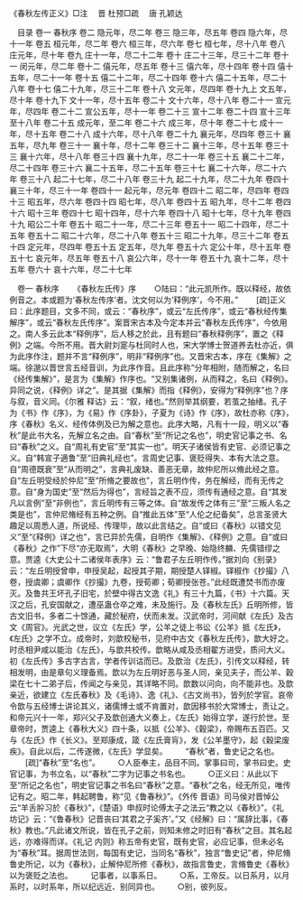 <!-- { "loadSidebar": true } -->
《春秋左传正义》□注　 晋 杜预□疏　 唐 孔颖达

　目录 
卷一 春秋序
卷二 隐元年，尽二年
卷三 隐三年，尽五年
卷四 隐六年，尽十一年
卷五 桓元年，尽二年
卷六 桓三年，尽六年
卷七 桓七年，尽十八年
卷八 庄元年，尽十年
卷九 庄十一年，尽二十二年
卷十 庄二十三年，尽三十二年
卷十一 闵元年，尽二年
卷十二 僖元年，尽五年
卷十三 僖六年，尽十四年
卷十四 僖十五年，尽二十一年
卷十五 僖二十二年，尽二十四年
卷十六 僖二十五年，尽二十八年
卷十七 僖二十九年，尽三十二年
卷十八 文元年，尽四年
卷十九上 文五年，尽十年
卷十九下 文十一年，尽十五年
卷二十 文十六年，尽十八年
卷二十一 宣元年，尽四年
卷二十二 宣公五年，尽十一年
卷二十三 宣十二年
卷二十四 宣十三年至十八年
卷二十五 成元年，至二年
卷二十六 成三年，尽十年
卷二十七 成十一年，尽十五年
卷二十八 成十六年，尽十八年
卷二十九 襄元年，尽四年
卷三十 襄五年，尽九年
卷三十一 襄十年，尽十二年
卷三十二 襄十三年，尽十五年
卷三十三 襄十六年，尽十八年
卷三十四 襄十九年，尽二十一年
卷三十五 襄二十二年，尽二十四年
卷三十六 襄二十五年，尽二十五年
卷三十七 襄二十六年，尽二十六年
卷三十八 起二十七年，尽二十八年
卷三十九 起二十九年，尽二十九年
卷四十 襄三十年，尽三十一年
卷四十一 起元年，尽元年
卷四十二 昭二年，尽四年
卷四十三 昭五年，尽六年
卷四十四 昭七年，尽八年
卷四十五 昭九年，尽十二年
卷四十六 昭十三年
卷四十七 昭十四年，尽十六年
卷四十八 昭十七年，尽十九年
卷四十九 昭公二十年
卷五十 昭二十一年，尽二十三年
卷五十一 昭二十四年，尽二十五年
卷五十二 昭二十六年，尽二十八年
卷五十三 昭二十九年，尽三十二年
卷五十四 定元年，尽四年
卷五十五 定五年，尽九年
卷五十六 定公十年，尽十五年
卷五十七 哀元年，尽五年
卷五十八 哀公六年，尽十一年
卷五十九 哀十二年，尽十五年
卷六十 哀十六年，尽二十七年 

　卷一 春秋序 
　　《春秋左氏传》序
　　○陆曰：“此元凯所作。既以释经，故依例音之。本或题为‘春秋左传序’者。沈文何以为‘释例序’，今不用。” 
　　[疏]正义曰：此序题目，文多不同，或云：“春秋序”，或云“左氏传序”，或云“春秋经传集解序”，或云“春秋左氏传序”。案晋宋古本及今定本并云“春秋左氏传序”，今依用之。南人多云此本“释例序”，后人移之於此，且有题曰“春秋释例序”，置之《释例》之端。今所不用。晋大尉刘寔与杜同时人也，宋大学博士贺道养去杜亦近，俱为此序作注，题并不言“释例序”，明非“释例序”也。又晋宋古本，序在《集解》之端。徐邈以晋世言五经音训，为此序作音。且此序称“分年相附，随而解之，名曰《经传集解》”，是言为《集解》作序也。“又别集诸例，从而释之，名曰《释例》。异同之说，《释例》详之”。是其据《集解》而指《释例》，安得为“释例序”也？序与叙，音义同。《尔雅 释诂》云：“叙，绪也。”然则举其纲要，若茧之抽绪。孔子为《书》作《序》，为《易》作《序卦》，子夏为《诗》作《序》，故杜亦称《序》，序《春秋》名义、经传体例及已为解之意也。此序大略，凡有十一段，明义以“春秋”是此书大名，先解立名之由。自“春秋”至“所记之名也”，明史官记事之书、名曰“春秋”之义。自“周礼有史官”至“其实一也”。明天子诸侯皆有史官、必须记事之义。自“韩宣子適鲁”至“旧典礼经也”。言周史记事、褒贬得失、本有大法之意。自“周德既衰”至“从而明之”，言典礼废缺、善恶无章，故仲尼所以脩此经之意。自“左丘明受经於仲尼”至“所脩之要故也”，言丘明作传，务在解经，而有无传之意。自“身为国史”至“然后为得也”，言经旨之表不应，须传有通经之意。自“其发凡以言例”至“非例也”，言丘明传有三等之体。自“故发传之体有三”至“三叛人名之类是也”，言仲尼脩经有五种之例。自“推此五体”至“人伦之纪备矣”，总言圣贤大趣足以周悉人道，所说经、传理毕，故以此言结之。自“或曰《春秋》以错文见义”至“《释例》详之也”，言已异於先儒，自明作《集解》、《释例》之意。自“或曰《春秋》之作”下尽“亦无取焉”，大明《春秋》之早晚、始隐终麟、先儒错缪之意。贾逵《大史公十二诸侯年表序》云：“鲁君子左丘明作传。”据刘向《别录》云：“左丘明授曾申，申授吴起，起授其子期，期授楚人铎椒。铎椒作《抄撮》八卷，授虞卿；虞卿作《抄撮》九卷，授荀卿；荀卿授张苍。”此经既遭焚书而亦废灭。及鲁共王坏孔子旧宅，於壁中得古文逸《礼》有三十九篇，《书》十六篇。天汉之后，孔安国献之，遭巫蛊仓卒之难，未及施行。及《春秋左氏》丘明所修，皆古文旧书，多者二十馀通，藏於秘府，伏而未发。汉武帝时，河间献《左氏》及古文《周官》。光武之世，议立《左氏》学，公羊之徒上书讼《公羊》抵《左氏》，《左氏》之学不立。成帝时，刘歆校秘书，见府中古文《春秋左氏传》，歆大好之。时丞相尹咸以能治《左氏》，与歆共校传。歆略从咸及丞相翟方进受，质问大义。初《左氏传》多古字古言，学者传训诂而已。及歆治《左氏》，引传文以释经，转相发明，由是章句义理备焉。歆以为左丘明好恶与圣人同，亲见夫子，而公羊、穀梁在七十二弟子后，传闻之与亲见，其详略不同。歆数以问向，向不能非也。及歆亲近，欲建立《左氏春秋》及《毛诗》、逸《礼》、《古文尚书》，皆列於学官。哀帝令歆与五经博士讲论其义，诸儒博士或不肯置对，歆因移书於大常博士，责让之。和帝元兴十一年，郑兴父子及歆创通大义奏上，《左氏》始得立学，遂行於世。至章帝时，贾逵上《春秋大义》四十条，以抵《公羊》、《穀梁》，帝赐布五百匹。又与《左氏》作《长义》。至郑康成，箴《左氏膏肓》，发《公羊墨守》，起《穀梁废疾》。自此以后，二传遂微，《左氏》学显矣。
　　“春秋”者，鲁史记之名也。 
　　[疏]“春秋”至“名也”。
　　○人臣奉主，品目不同。掌事曰司，掌书曰史。史官记事，为书立名，以“春秋”二字为记事之书名也。
　　○正义曰：从此以下至“所记之名也”，明史官记事之书名曰“春秋”之意。“春秋”之名，经无所见，唯传记有之。昭二年，韩起聘鲁，称“见《鲁春秋》”。《外传 晋语》司马侯对晋悼公云“羊舌肸习於《春秋》”，《楚语》申叔时论傅太子之法云“教之以《春秋》”。《礼 坊记》云：“《鲁春秋》记晋丧曰‘其君之子奚齐’。”又《经解》曰：“属辞比事，《春秋》教也。”凡此诸文所说，皆在孔子之前，则知未修之时旧有“春秋”之目。其名起远，亦难得而详。《礼记 内则》称五帝有史官，既有史官，必应记事，但未必名为“春秋”耳。据周世法则，每国有史记，当同名“春秋”，独言“鲁史记”者，仲尼脩鲁史所记，以为《春秋》，止解仲尼所修《春秋》，故指言鲁史，言脩鲁史《春秋》以为褒贬之法也。
　　记事者，以事系日。
　　○系，工帝反。以日系月，以月系时，以时系年，所以纪远近、别同异也。
　　○别，彼列反。 
